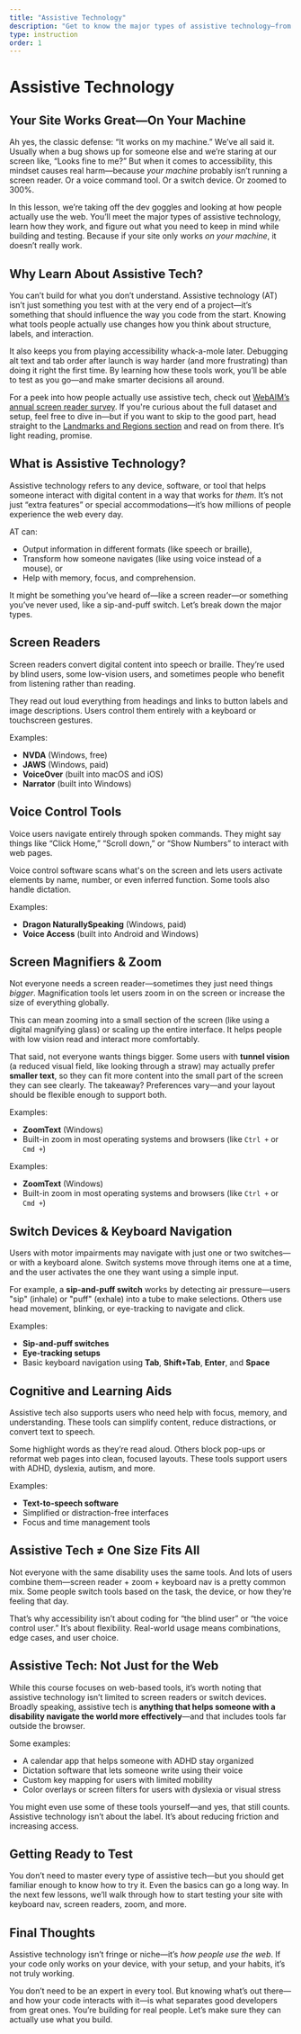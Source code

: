 ```yaml
---
title: "Assistive Technology"
description: "Get to know the major types of assistive technology—from screen readers to cognitive tools—and why understanding them is essential for building and testing accessible websites."
type: instruction
order: 1
---
```


# Assistive Technology

<h2 class="subheading">Your Site Works Great—On Your Machine</h2>

Ah yes, the classic defense: “It works on my machine.” We’ve all said it. Usually when a bug shows up for someone else and we’re staring at our screen like, “Looks fine to me?” But when it comes to accessibility, this mindset causes real harm—because _your machine_ probably isn’t running a screen reader. Or a voice command tool. Or a switch device. Or zoomed to 300%.

In this lesson, we’re taking off the dev goggles and looking at how people actually use the web. You’ll meet the major types of assistive technology, learn how they work, and figure out what you need to keep in mind while building and testing. Because if your site only works _on your machine_, it doesn’t really work.

## Why Learn About Assistive Tech?

You can’t build for what you don’t understand. Assistive technology (AT) isn’t just something you test with at the very end of a project—it’s something that should influence the way you code from the start. Knowing what tools people actually use changes how you think about structure, labels, and interaction.

It also keeps you from playing accessibility whack-a-mole later. Debugging alt text and tab order after launch is way harder (and more frustrating) than doing it right the first time. By learning how these tools work, you’ll be able to test as you go—and make smarter decisions all around.

For a peek into how people actually use assistive tech, check out [WebAIM’s annual screen reader survey](https://webaim.org/projects/screenreadersurvey10/). If you're curious about the full dataset and setup, feel free to dive in—but if you want to skip to the good part, head straight to the [Landmarks and Regions section](https://webaim.org/projects/screenreadersurvey10/#landmarks) and read on from there. It’s light reading, promise.

## What is Assistive Technology?

Assistive technology refers to any device, software, or tool that helps someone interact with digital content in a way that works for _them_. It’s not just “extra features” or special accommodations—it’s how millions of people experience the web every day.

AT can:

- Output information in different formats (like speech or braille),
- Transform how someone navigates (like using voice instead of a mouse), or
- Help with memory, focus, and comprehension.

It might be something you’ve heard of—like a screen reader—or something you’ve never used, like a sip-and-puff switch. Let’s break down the major types.

## Screen Readers

Screen readers convert digital content into speech or braille. They’re used by blind users, some low-vision users, and sometimes people who benefit from listening rather than reading.

They read out loud everything from headings and links to button labels and image descriptions. Users control them entirely with a keyboard or touchscreen gestures.

Examples:

- **NVDA** (Windows, free)
- **JAWS** (Windows, paid)
- **VoiceOver** (built into macOS and iOS)
- **Narrator** (built into Windows)

## Voice Control Tools

Voice users navigate entirely through spoken commands. They might say things like “Click Home,” “Scroll down,” or “Show Numbers” to interact with web pages.

Voice control software scans what's on the screen and lets users activate elements by name, number, or even inferred function. Some tools also handle dictation.

Examples:

- **Dragon NaturallySpeaking** (Windows, paid)
- **Voice Access** (built into Android and Windows)

## Screen Magnifiers & Zoom

Not everyone needs a screen reader—sometimes they just need things _bigger_. Magnification tools let users zoom in on the screen or increase the size of everything globally.

This can mean zooming into a small section of the screen (like using a digital magnifying glass) or scaling up the entire interface. It helps people with low vision read and interact more comfortably.

That said, not everyone wants things bigger. Some users with **tunnel vision** (a reduced visual field, like looking through a straw) may actually prefer **smaller text**, so they can fit more content into the small part of the screen they can see clearly. The takeaway? Preferences vary—and your layout should be flexible enough to support both.

Examples:

- **ZoomText** (Windows)
- Built-in zoom in most operating systems and browsers (like `Ctrl +` or `Cmd +`)

Examples:

- **ZoomText** (Windows)
- Built-in zoom in most operating systems and browsers (like `Ctrl +` or `Cmd +`)

## Switch Devices & Keyboard Navigation

Users with motor impairments may navigate with just one or two switches—or with a keyboard alone. Switch systems move through items one at a time, and the user activates the one they want using a simple input.

For example, a **sip-and-puff switch** works by detecting air pressure—users "sip" (inhale) or "puff" (exhale) into a tube to make selections. Others use head movement, blinking, or eye-tracking to navigate and click.

Examples:

- **Sip-and-puff switches**
- **Eye-tracking setups**
- Basic keyboard navigation using **Tab**, **Shift+Tab**, **Enter**, and **Space**

## Cognitive and Learning Aids

Assistive tech also supports users who need help with focus, memory, and understanding. These tools can simplify content, reduce distractions, or convert text to speech.

Some highlight words as they’re read aloud. Others block pop-ups or reformat web pages into clean, focused layouts. These tools support users with ADHD, dyslexia, autism, and more.

Examples:

- **Text-to-speech software**
- Simplified or distraction-free interfaces
- Focus and time management tools

## Assistive Tech ≠ One Size Fits All

Not everyone with the same disability uses the same tools. And lots of users combine them—screen reader + zoom + keyboard nav is a pretty common mix. Some people switch tools based on the task, the device, or how they’re feeling that day.

That’s why accessibility isn’t about coding for “the blind user” or “the voice control user.” It’s about flexibility. Real-world usage means combinations, edge cases, and user choice.

## Assistive Tech: Not Just for the Web

While this course focuses on web-based tools, it’s worth noting that assistive technology isn’t limited to screen readers or switch devices. Broadly speaking, assistive tech is **anything that helps someone with a disability navigate the world more effectively**—and that includes tools far outside the browser.

Some examples:

- A calendar app that helps someone with ADHD stay organized
- Dictation software that lets someone write using their voice
- Custom key mapping for users with limited mobility
- Color overlays or screen filters for users with dyslexia or visual stress

You might even use some of these tools yourself—and yes, that still counts. Assistive technology isn’t about the label. It’s about reducing friction and increasing access.

## Getting Ready to Test

You don’t need to master every type of assistive tech—but you should get familiar enough to know how to try it. Even the basics can go a long way. In the next few lessons, we’ll walk through how to start testing your site with keyboard nav, screen readers, zoom, and more.

## Final Thoughts

Assistive technology isn’t fringe or niche—it’s _how people use the web_. If your code only works on your device, with your setup, and your habits, it’s not truly working.

You don’t need to be an expert in every tool. But knowing what’s out there—and how your code interacts with it—is what separates good developers from great ones. You’re building for real people. Let’s make sure they can actually use what you build.
